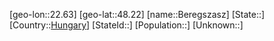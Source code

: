 ﻿---
location: [48.22,22.63]
type: City
tags:
- geo/City


SpocWebEntityId: 29110
isDeleted: false
confidential: public

---
[geo-lon::22.63]
[geo-lat::48.22]
[name::Beregszasz]
[State::]
[Country::[Hungary](geo/Continent/Europe/Hungary.md)]
[StateId::]
[Population::]
[Unknown::]

